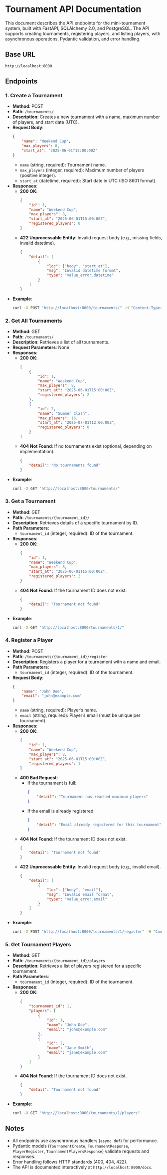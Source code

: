 # Tournament API Documentation

This document describes the API endpoints for the mini-tournament system, built with FastAPI, SQLAlchemy 2.0, and PostgreSQL. The API supports creating tournaments, registering players, and listing players, with asynchronous operations, Pydantic validation, and error handling.

## Base URL
`http://localhost:8000`

## Endpoints

### 1. Create a Tournament
- **Method**: POST
- **Path**: `/tournaments/`
- **Description**: Creates a new tournament with a name, maximum number of players, and start date (UTC).
- **Request Body**:
  ```json
  {
      "name": "Weekend Cup",
      "max_players": 8,
      "start_at": "2025-06-01T15:00:00Z"
  }
  ```
  - `name` (string, required): Tournament name.
  - `max_players` (integer, required): Maximum number of players (positive integer).
  - `start_at` (datetime, required): Start date in UTC (ISO 8601 format).
- **Responses**:
  - **200 OK**:
    ```json
    {
        "id": 1,
        "name": "Weekend Cup",
        "max_players": 8,
        "start_at": "2025-06-01T15:00:00Z",
        "registered_players": 0
    }
    ```
  - **422 Unprocessable Entity**: Invalid request body (e.g., missing fields, invalid datetime).
    ```json
    {
        "detail": [
            {
                "loc": ["body", "start_at"],
                "msg": "Invalid datetime format",
                "type": "value_error.datetime"
            }
        ]
    }
    ```
- **Example**:
  ```bash
  curl -X POST "http://localhost:8000/tournaments/" -H "Content-Type: application/json" -d '{"name": "Weekend Cup", "max_players": 8, "start_at": "2025-06-01T15:00:00Z"}'
  ```

### 2. Get All Tournaments
- **Method**: GET
- **Path**: `/tournaments/`
- **Description**: Retrieves a list of all tournaments.
- **Request Parameters**: None
- **Responses**:
  - **200 OK**:
    ```json
    [
        {
            "id": 1,
            "name": "Weekend Cup",
            "max_players": 8,
            "start_at": "2025-06-01T15:00:00Z",
            "registered_players": 2
        },
        {
            "id": 2,
            "name": "Summer Clash",
            "max_players": 16,
            "start_at": "2025-07-01T12:00:00Z",
            "registered_players": 0
        }
    ]
    ```
  - **404 Not Found**: If no tournaments exist (optional, depending on implementation).
    ```json
    {
        "detail": "No tournaments found"
    }
    ```
- **Example**:
  ```bash
  curl -X GET "http://localhost:8000/tournaments/"
  ```

### 3. Get a Tournament
- **Method**: GET
- **Path**: `/tournaments/{tournament_id}/`
- **Description**: Retrieves details of a specific tournament by ID.
- **Path Parameters**:
  - `tournament_id` (integer, required): ID of the tournament.
- **Responses**:
  - **200 OK**:
    ```json
    {
        "id": 1,
        "name": "Weekend Cup",
        "max_players": 8,
        "start_at": "2025-06-01T15:00:00Z",
        "registered_players": 2
    }
    ```
  - **404 Not Found**: If the tournament ID does not exist.
    ```json
    {
        "detail": "Tournament not found"
    }
    ```
- **Example**:
  ```bash
  curl -X GET "http://localhost:8000/tournaments/1/"
  ```

### 4. Register a Player
- **Method**: POST
- **Path**: `/tournaments/{tournament_id}/register`
- **Description**: Registers a player for a tournament with a name and email.
- **Path Parameters**:
  - `tournament_id` (integer, required): ID of the tournament.
- **Request Body**:
  ```json
  {
      "name": "John Doe",
      "email": "john@example.com"
  }
  ```
  - `name` (string, required): Player’s name.
  - `email` (string, required): Player’s email (must be unique per tournament).
- **Responses**:
  - **200 OK**:
    ```json
    {
        "id": 1,
        "name": "Weekend Cup",
        "max_players": 8,
        "start_at": "2025-06-01T15:00:00Z",
        "registered_players": 1
    }
    ```
  - **400 Bad Request**:
    - If the tournament is full:
      ```json
      {
          "detail": "Tournament has reached maximum players"
      }
      ```
    - If the email is already registered:
      ```json
      {
          "detail": "Email already registered for this tournament"
      }
      ```
  - **404 Not Found**: If the tournament ID does not exist.
    ```json
    {
        "detail": "Tournament not found"
    }
    ```
  - **422 Unprocessable Entity**: Invalid request body (e.g., invalid email).
    ```json
    {
        "detail": [
            {
                "loc": ["body", "email"],
                "msg": "Invalid email format",
                "type": "value_error.email"
            }
        ]
    }
    ```
- **Example**:
  ```bash
  curl -X POST "http://localhost:8000/tournaments/1/register" -H "Content-Type: application/json" -d '{"name": "John Doe", "email": "john@example.com"}'
  ```

### 5. Get Tournament Players
- **Method**: GET
- **Path**: `/tournaments/{tournament_id}/players`
- **Description**: Retrieves a list of players registered for a specific tournament.
- **Path Parameters**:
  - `tournament_id` (integer, required): ID of the tournament.
- **Responses**:
  - **200 OK**:
    ```json
    {
        "tournament_id": 1,
        "players": [
            {
                "id": 1,
                "name": "John Doe",
                "email": "john@example.com"
            },
            {
                "id": 2,
                "name": "Jane Smith",
                "email": "jane@example.com"
            }
        ]
    }
    ```
  - **404 Not Found**: If the tournament ID does not exist.
    ```json
    {
        "detail": "Tournament not found"
    }
    ```
- **Example**:
  ```bash
  curl -X GET "http://localhost:8000/tournaments/1/players"
  ```

## Notes
- All endpoints use asynchronous handlers (`async def`) for performance.
- Pydantic models (`TournamentCreate`, `TournamentResponse`, `PlayerRegister`, `TournamentPlayersResponse`) validate requests and responses.
- Error handling follows HTTP standards (400, 404, 422).
- The API is documented interactively at `http://localhost:8000/docs`.